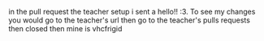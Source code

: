 in the pull request the teacher setup i sent a hello!! :3. To see my changes you would go to the teacher's url then go to the teacher's pulls requests then closed then mine is vhcfrigid
